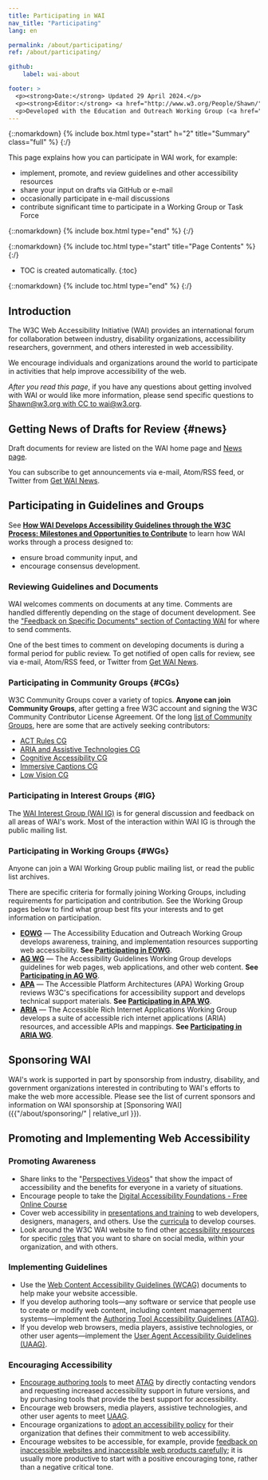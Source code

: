 ```yaml
---
title: Participating in WAI
nav_title: "Participating"
lang: en

permalink: /about/participating/
ref: /about/participating/

github:
    label: wai-about

footer: >
  <p><strong>Date:</strong> Updated 29 April 2024.</p>
  <p><strong>Editor:</strong> <a href="http://www.w3.org/People/Shawn/">Shawn Lawton Henry</a>.</p>
  <p>Developed with the Education and Outreach Working Group (<a href="http://www.w3.org/WAI/EO/">EOWG</a>).</p>
---
```


{::nomarkdown}
{% include box.html type="start" h="2" title="Summary" class="full" %}
{:/}

This page explains how you can participate in WAI work, for example:
* implement, promote, and review guidelines and other accessibility resources
* share your input on drafts via GitHub or e-mail
* occasionally participate in e-mail discussions
* contribute significant time to participate in a Working Group or Task Force

{::nomarkdown}
{% include box.html type="end" %}
{:/}

{::nomarkdown}
{% include toc.html type="start" title="Page Contents" %}
{:/}

-   TOC is created automatically.
{:toc}

{::nomarkdown}
{% include toc.html type="end" %}
{:/}

## Introduction

The W3C Web Accessibility Initiative (WAI) provides an international
forum for collaboration between industry, disability organizations,
accessibility researchers, government, and others interested in web
accessibility.

We encourage individuals and organizations around the world to
participate in activities that help improve accessibility of the web.

_After you read this page_, if you have any questions about getting involved with WAI or would like more information, please send specific questions to [Shawn@w3.org with CC to wai@w3.org](mailto:shawn@w3.org?cc=wai@w3.org&subject=Participating%20in%20WAI).

## Getting News of Drafts for Review  {#news}

Draft documents for review are listed on the WAI home page and [News page](https://www.w3.org/WAI/news/).

You can subscribe to get announcements via e-mail, Atom/RSS feed, or Twitter from [Get WAI News](https://www.w3.org/WAI/news/subscribe/).

## Participating in Guidelines and Groups

See [**How WAI Develops Accessibility Guidelines through the W3C
Process: Milestones and Opportunities to
Contribute**](http://www.w3.org/WAI/intro/w3c-process.php) to learn how
WAI works through a process designed to:

-   ensure broad community input, and
-   encourage consensus development.

### Reviewing Guidelines and Documents

WAI welcomes comments on documents at any time. Comments are handled
differently depending on the stage of document development. See the
["Feedback on Specific Documents" section of Contacting
WAI](http://www.w3.org/WAI/contacts#feedback-on-specific-documents) for where to send
comments.

One of the best times to comment on developing documents is during a
formal period for public review. To get notified of open calls for review, see via e-mail, Atom/RSS feed, or Twitter from [Get WAI News](https://www.w3.org/WAI/news/subscribe/).

### Participating in Community Groups {#CGs}

W3C Community Groups cover a variety of topics. **Anyone can join Community Groups**, after getting a free W3C account and signing the W3C Community Contributor License Agreement. Of the long [list of Community Groups](https://www.w3.org/community/groups/), here are some that are actively seeking contributors:
* [ACT Rules CG](https://www.w3.org/community/act-r/)
* [ARIA and Assistive Technologies CG](https://www.w3.org/community/aria-at/)
* [Cognitive Accessibility CG](https://www.w3.org/community/coga-community/)
* [Immersive Captions CG](https://www.w3.org/community/immersive-captions/)
* [Low Vision CG](https://www.w3.org/community/low-vision/)

### Participating in Interest Groups  {#IG}

The [WAI Interest Group (WAI IG)](/WAI/IG) is for general discussion and
feedback on all areas of WAI's work. Most of the interaction within WAI
IG is through the public mailing list.

### Participating in Working Groups  {#WGs}

Anyone can join a WAI Working Group public mailing list, or read the
public list archives.

There are specific criteria for formally joining Working Groups,
including requirements for participation and contribution. See the
Working Group pages below to find what group best fits your interests
and to get information on participation.

-   **[EOWG](/WAI/EO)** &mdash; The Accessibility Education and Outreach Working Group develops awareness, training, and implementation resources supporting web accessibility. **See [Participating in EOWG](/WAI/EO/participation)**.
-   **[AG WG](/WAI/GL)** &mdash; The Accessibility Guidelines Working Group develops guidelines for web pages, web applications, and other web content. **See [Participating in AG WG](/WAI/GL/participation)**.
-   **[APA](/WAI/APA/)** &mdash; The Accessible Platform Architectures (APA) Working Group reviews W3C's specifications for accessibility support and develops technical support materials. **See [Participating in APA WG](/WAI/APA/participation)**.
-   **[ARIA](/WAI/ARIA/)** &mdash; The Accessible Rich Internet Applications Working Group develops a suite of accessible rich internet applications (ARIA) resources, and accessible APIs and mappings. **See [Participating in ARIA WG](/WAI/ARIA/participation)**.

## Sponsoring WAI

WAI's work is supported in part by sponsorship from industry,
disability, and government organizations interested in contributing to
WAI's efforts to make the web more accessible. Please see the list of
current sponsors and information on WAI sponsorship at [Sponsoring
WAI]({{"/about/sponsoring/" | relative_url }}).

## Promoting and Implementing Web Accessibility

### Promoting Awareness

-   Share links to the "[Perspectives Videos](https://www.w3.org/WAI/perspective-videos/)" that show the impact of accessibility and the benefits for everyone in a variety of situations.
-   Encourage people to take the [Digital Accessibility Foundations - Free Online Course](https://www.w3.org/WAI/fundamentals/foundations-course/)
-   Cover web accessibility in [presentations and
    training](http://www.w3.org/WAI/train) to web developers, designers,
    managers, and others. Use the [curricula](https://www.w3.org/WAI/curricula/) to develop courses.
-   Look around the W3C WAI website to find other [accessibility resources](https://www.w3.org/WAI/resources/) for specific [roles](https://www.w3.org/WAI/roles/) that you want to share on social media, within your organization, and with others.

### Implementing Guidelines

-   Use the [Web Content Accessibility Guidelines
    (WCAG)](/standards-guidelines/wcag/) documents to help make your website
    accessible.
-   If you develop authoring tools—any software or service that people
    use to create or modify web content, including content management
    systems—implement the [Authoring Tool Accessibility Guidelines
    (ATAG)](/standards-guidelines/atag/).
-   If you develop web browsers, media players, assistive technologies,
    or other user agents—implement the [User Agent Accessibility
    Guidelines (UAAG)](/standards-guidelines/uaag/).

### Encouraging Accessibility

-   [Encourage authoring tools](/WAI/impl/software) to meet
    [ATAG](/standards-guidelines/atag/) by directly contacting
    vendors and requesting increased accessibility support in future
    versions, and by purchasing tools that provide the best support for
    accessibility.
-   Encourage web browsers, media players, assistive technologies, and
    other user agents to meet
    [UAAG](/standards-guidelines/uaag/).
-   Encourage organizations to [adopt an accessibility
    policy](/WAI/impl/pol) for their organization that defines their
    commitment to web accessibility.
-   Encourage websites to be accessible, for example, provide [feedback
    on inaccessible websites and inaccessible web products
    carefully](http://www.w3.org/WAI/users/inaccessible.html); it is
    usually more productive to start with a positive encouraging tone,
    rather than a negative critical tone.
